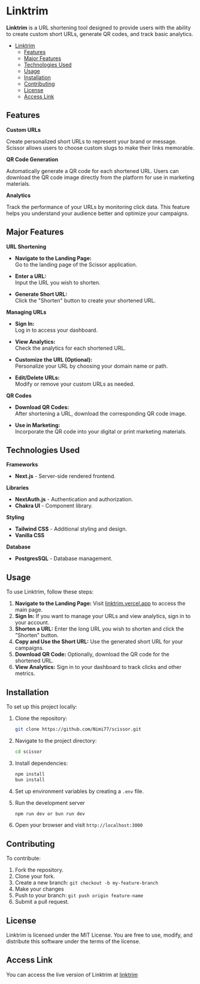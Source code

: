 # Linktrim

**Linktrim** is a URL shortening tool designed to provide users with the ability to create custom short URLs, generate QR codes, and track basic analytics.

- [Linktrim](#linktrim)
  - [Features](#features)
  - [Major Features](#major-features)
  - [Technologies Used](#technologies-used)
  - [Usage](#usage)
  - [Installation](#installation)
  - [Contributing](#contributing)
  - [License](#license)
  - [Access Link](#access-link)

## Features

**Custom URLs**

Create personalized short URLs to represent your brand or message. Scissor allows users to choose custom slugs to make their links memorable.

**QR Code Generation**

Automatically generate a QR code for each shortened URL. Users can download the QR code image directly from the platform for use in marketing materials.

**Analytics**

Track the performance of your URLs by monitoring click data. This feature helps you understand your audience better and optimize your campaigns.

## Major Features

**URL Shortening**

- **Navigate to the Landing Page:**  
  Go to the landing page of the Scissor application.

- **Enter a URL:**  
  Input the URL you wish to shorten.

- **Generate Short URL:**  
  Click the "Shorten" button to create your shortened URL.

**Managing URLs**

- **Sign In:**  
  Log in to access your dashboard.

- **View Analytics:**  
  Check the analytics for each shortened URL.

- **Customize the URL (Optional):**  
  Personalize your URL by choosing your domain name or path.

- **Edit/Delete URLs:**  
  Modify or remove your custom URLs as needed.

**QR Codes**

- **Download QR Codes:**  
  After shortening a URL, download the corresponding QR code image.

- **Use in Marketing:**  
  Incorporate the QR code into your digital or print marketing materials.

## Technologies Used

**Frameworks**

- **Next.js** - Server-side rendered frontend.

**Libraries**

- **NextAuth.js** - Authentication and authorization.
- **Chakra UI** - Component library.

**Styling**

- **Tailwind CSS** - Additional styling and design.
- **Vanilla CSS**

**Database**

- **PostgresSQL** - Database management.

## Usage

To use Linktrim, follow these steps:

1. **Navigate to the Landing Page:** Visit [linktrim.vercel.app](https://linktrim.vercel.app) to access the main page.
2. **Sign In:** If you want to manage your URLs and view analytics, sign in to your account.
3. **Shorten a URL:** Enter the long URL you wish to shorten and click the "Shorten" button.
4. **Copy and Use the Short URL:** Use the generated short URL for your campaigns.
5. **Download QR Code:** Optionally, download the QR code for the shortened URL.
6. **View Analytics:** Sign in to your dashboard to track clicks and other metrics.

## Installation

To set up this project locally:

1. Clone the repository:

   ```bash
   git clone https://github.com/Nimi77/scissor.git
   ```

2. Navigate to the project directory:

   ```bash
   cd scissor
   ```

3. Install dependencies:

   ```bash
   npm install
   bun install
   ```

4. Set up environment variables by creating a `.env` file.
5. Run the development server
   ```bash
   npm run dev or bun run dev
   ```
6. Open your browser and visit `http://localhost:3000`

## Contributing

To contribute:

1. Fork the repository.
2. Clone your fork.
3. Create a new branch: `git checkout -b my-feature-branch`
4. Make your changes
5. Push to your branch: `git push origin feature-name`
6. Submit a pull request.

## License

Linktrim is licensed under the MIT License. You are free to use, modify, and distribute this software under the terms of the license.

## Access Link

You can access the live version of Linktrim at [linktrim](linktrim.vercel.app)